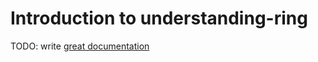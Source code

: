 # Introduction to understanding-ring

TODO: write [great documentation](http://jacobian.org/writing/great-documentation/what-to-write/)

